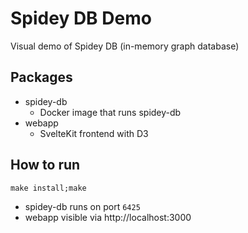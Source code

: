 # Spidey DB Demo

Visual demo of Spidey DB (in-memory graph database)

## Packages

* spidey-db
  * Docker image that runs spidey-db
* webapp
  * SvelteKit frontend with D3

## How to run

`make install;make`

* spidey-db runs on port `6425`
* webapp visible via http://localhost:3000
